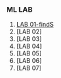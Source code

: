 ### ML LAB

1. [LAB 01-findS](https://github.com/dhanraj404/6SEM/tree/main/ML_1BM18CS027/findS) 
2. [LAB 02]
3. [LAB 03]
4. [LAB 04]
5. [LAB 05]
6. [LAB 06]
7. [LAB 07]
